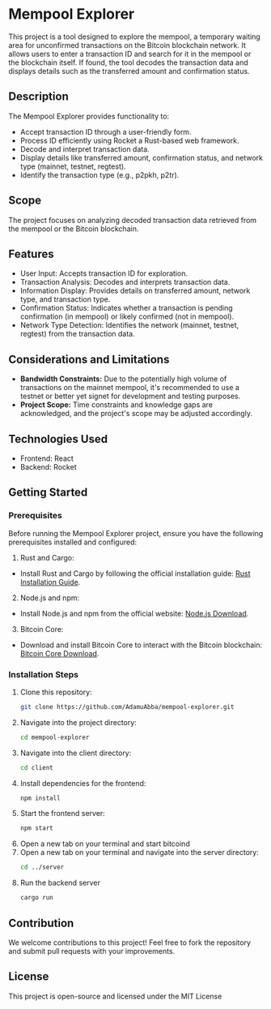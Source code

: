 # Mempool Explorer

This project is a tool designed to explore the mempool, a temporary waiting area for unconfirmed transactions on the Bitcoin blockchain network. It allows users to enter a transaction ID and search for it in the mempool or the blockchain itself. If found, the tool decodes the transaction data and displays details such as the transferred amount and confirmation status.

## Description

The Mempool Explorer provides functionality to:

- Accept transaction ID through a user-friendly form.
- Process ID efficiently using Rocket a Rust-based web framework.
- Decode and interpret transaction data.
- Display details like transferred amount, confirmation status, and network type (mainnet, testnet, regtest).
- Identify the transaction type (e.g., p2pkh, p2tr).

## Scope

The project focuses on analyzing decoded transaction data retrieved from the mempool or the Bitcoin blockchain.

## Features

- User Input: Accepts transaction ID for exploration.
- Transaction Analysis: Decodes and interprets transaction data.
- Information Display: Provides details on transferred amount, network type, and transaction type.
- Confirmation Status: Indicates whether a transaction is pending confirmation (in mempool) or likely confirmed (not in mempool).
- Network Type Detection: Identifies the network (mainnet, testnet, regtest) from the transaction data.

## Considerations and Limitations

- **Bandwidth Constraints:** Due to the potentially high volume of transactions on the mainnet mempool, it's recommended to use a testnet or better yet signet for development and testing purposes.
- **Project Scope:** Time constraints and knowledge gaps are acknowledged, and the project's scope may be adjusted accordingly.

## Technologies Used

- Frontend: React 
- Backend: Rocket

## Getting Started

### Prerequisites

Before running the Mempool Explorer project, ensure you have the following prerequisites installed and configured:

1. Rust and Cargo:

- Install Rust and Cargo by following the official installation guide: [Rust Installation Guide](https://www.rust-lang.org/tools/install).

2. Node.js and npm:

- Install Node.js and npm from the official website: [Node.js Download](https://nodejs.org/en).

3. Bitcoin Core:
- Download and install Bitcoin Core to interact with the Bitcoin blockchain: [Bitcoin Core Download](https://github.com/bitcoin/bitcoin).

### Installation Steps

1. Clone this repository:
   ```bash
   git clone https://github.com/AdamuAbba/mempool-explorer.git
   ```
2. Navigate into the project directory:
   ```bash
   cd mempool-explorer
   ```
3. Navigate into the client directory:
   ```bash
   cd client
   ```
4. Install dependencies for the frontend:
   ```bash
   npm install
   ```
5. Start the frontend server:
   ```bash
   npm start
   ```
6. Open a new tab on your terminal and start bitcoind
7. Open a new tab on your terminal and navigate into the server directory:
   ```bash
   cd ../server
   ```
8. Run the backend server
   ```bash
   cargo run
   ```

## Contribution

We welcome contributions to this project! Feel free to fork the repository and submit pull requests with your improvements.

## License

This project is open-source and licensed under the MIT License
